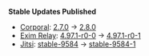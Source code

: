 **Stable Updates Published**

* [Corporal](https://github.com/devture/matrix-corporal): [2.7.0](https://github.com/devture/matrix-corporal/releases/tag/2.7.0) -> [2.8.0](https://github.com/devture/matrix-corporal/releases/tag/2.8.0)
* [Exim Relay](https://github.com/devture/exim-relay): [4.97.1-r0-0](https://github.com/devture/exim-relay/releases/tag/4.97.1-r0-0) -> [4.97.1-r0-1](https://github.com/devture/exim-relay/releases/tag/4.97.1-r0-1)
* [Jitsi](https://github.com/jitsi/docker-jitsi-meet): [stable-9584](https://github.com/jitsi/docker-jitsi-meet/releases/tag/stable-9584) -> [stable-9584-1](https://github.com/jitsi/docker-jitsi-meet/releases/tag/stable-9584-1)

